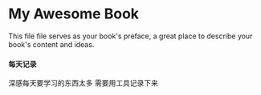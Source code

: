 # My Awesome Book

This file file serves as your book's preface, a great place to describe your book's content and ideas.

#### 每天记录
深感每天要学习的东西太多 需要用工具记录下来 